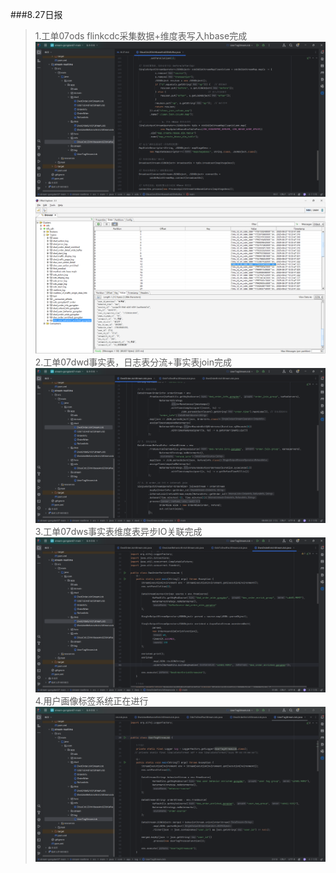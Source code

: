 ###8.27日报
>1.工单07ods  flinkcdc采集数据+维度表写入hbase完成
> ![img_3.png](../imgs/img_3.png)
> ![img_4.png](../imgs/img_4.png)
> 2.工单07dwd事实表，日志表分流+事实表join完成
> ![img_1.png](../imgs/img_1.png)
> 3.工单07dws事实表维度表异步IO关联完成
> ![img_2.png](../imgs/img_2.png)
> 4.用户画像标签系统正在进行
> ![img.png](../imgs/img.png)